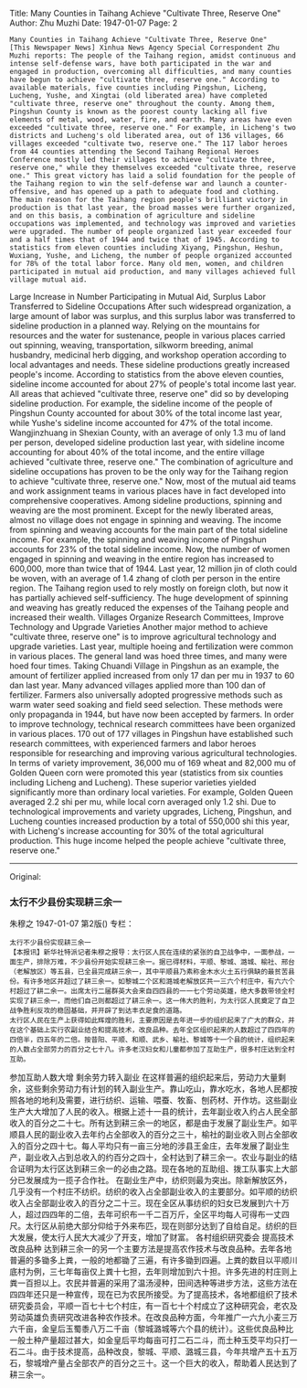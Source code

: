 Title: Many Counties in Taihang Achieve "Cultivate Three, Reserve One"
Author: Zhu Muzhi
Date: 1947-01-07
Page: 2

    Many Counties in Taihang Achieve "Cultivate Three, Reserve One"
    [This Newspaper News] Xinhua News Agency Special Correspondent Zhu Muzhi reports: The people of the Taihang region, amidst continuous and intense self-defense wars, have both participated in the war and engaged in production, overcoming all difficulties, and many counties have begun to achieve "cultivate three, reserve one." According to available materials, five counties including Pingshun, Licheng, Lucheng, Yushe, and Xingtai (old liberated area) have completed "cultivate three, reserve one" throughout the county. Among them, Pingshun County is known as the poorest county lacking all five elements of metal, wood, water, fire, and earth. Many areas have even exceeded "cultivate three, reserve one." For example, in Licheng's two districts and Lucheng's old liberated area, out of 136 villages, 66 villages exceeded "cultivate two, reserve one." The 117 labor heroes from 44 counties attending the Second Taihang Regional Heroes Conference mostly led their villages to achieve "cultivate three, reserve one," while they themselves exceeded "cultivate three, reserve one." This great victory has laid a solid foundation for the people of the Taihang region to win the self-defense war and launch a counter-offensive, and has opened up a path to adequate food and clothing.
    The main reason for the Taihang region people's brilliant victory in production is that last year, the broad masses were further organized, and on this basis, a combination of agriculture and sideline occupations was implemented, and technology was improved and varieties were upgraded. The number of people organized last year exceeded four and a half times that of 1944 and twice that of 1945. According to statistics from eleven counties including Xiyang, Pingshun, Heshun, Wuxiang, Yushe, and Licheng, the number of people organized accounted for 78% of the total labor force. Many old men, women, and children participated in mutual aid production, and many villages achieved full village mutual aid.
  Large Increase in Number Participating in Mutual Aid, Surplus Labor Transferred to Sideline Occupations
    After such widespread organization, a large amount of labor was surplus, and this surplus labor was transferred to sideline production in a planned way. Relying on the mountains for resources and the water for sustenance, people in various places carried out spinning, weaving, transportation, silkworm breeding, animal husbandry, medicinal herb digging, and workshop operation according to local advantages and needs. These sideline productions greatly increased people's income. According to statistics from the above eleven counties, sideline income accounted for about 27% of people's total income last year. All areas that achieved "cultivate three, reserve one" did so by developing sideline production. For example, the sideline income of the people of Pingshun County accounted for about 30% of the total income last year, while Yushe's sideline income accounted for 47% of the total income. Wangjinzhuang in Shexian County, with an average of only 1.3 mu of land per person, developed sideline production last year, with sideline income accounting for about 40% of the total income, and the entire village achieved "cultivate three, reserve one." The combination of agriculture and sideline occupations has proven to be the only way for the Taihang region to achieve "cultivate three, reserve one." Now, most of the mutual aid teams and work assignment teams in various places have in fact developed into comprehensive cooperatives.
    Among sideline productions, spinning and weaving are the most prominent. Except for the newly liberated areas, almost no village does not engage in spinning and weaving. The income from spinning and weaving accounts for the main part of the total sideline income. For example, the spinning and weaving income of Pingshun accounts for 23% of the total sideline income. Now, the number of women engaged in spinning and weaving in the entire region has increased to 600,000, more than twice that of 1944. Last year, 12 million jin of cloth could be woven, with an average of 1.4 zhang of cloth per person in the entire region. The Taihang region used to rely mostly on foreign cloth, but now it has partially achieved self-sufficiency. The huge development of spinning and weaving has greatly reduced the expenses of the Taihang people and increased their wealth.
  Villages Organize Research Committees, Improve Technology and Upgrade Varieties
    Another major method to achieve "cultivate three, reserve one" is to improve agricultural technology and upgrade varieties. Last year, multiple hoeing and fertilization were common in various places. The general land was hoed three times, and many were hoed four times. Taking Chuandi Village in Pingshun as an example, the amount of fertilizer applied increased from only 17 dan per mu in 1937 to 60 dan last year. Many advanced villages applied more than 100 dan of fertilizer. Farmers also universally adopted progressive methods such as warm water seed soaking and field seed selection. These methods were only propaganda in 1944, but have now been accepted by farmers. In order to improve technology, technical research committees have been organized in various places. 170 out of 177 villages in Pingshun have established such research committees, with experienced farmers and labor heroes responsible for researching and improving various agricultural technologies. In terms of variety improvement, 36,000 mu of 169 wheat and 82,000 mu of Golden Queen corn were promoted this year (statistics from six counties including Licheng and Lucheng). These superior varieties yielded significantly more than ordinary local varieties. For example, Golden Queen averaged 2.2 shi per mu, while local corn averaged only 1.2 shi. Due to technological improvements and variety upgrades, Licheng, Pingshun, and Lucheng counties increased production by a total of 550,000 shi this year, with Licheng's increase accounting for 30% of the total agricultural production. This huge income helped the people achieve "cultivate three, reserve one."



<hr /> 

Original: 


### 太行不少县份实现耕三余一
朱穆之
1947-01-07
第2版()
专栏：

    太行不少县份实现耕三余一
    【本报讯】新华社特派记者朱穆之报导：太行区人民在连续的紧张的自卫战争中，一面参战，一面生产，排除万难，不少县份开始实现耕三余一。据已得材料，平顺、黎城、潞城、榆社、邢台（老解放区）等五县，已全县完成耕三余一，其中平顺县乃素称金木水火土五行俱缺的最贫苦县份。有许多地区并超过了耕三余一。如黎城二个区和潞城老解放区共一三六个村庄中，有六六个村超过了耕二余一。出席太行二届群英大会来自四四县的一一七个劳动英雄，绝大多数带领全村实现了耕三余一，而他们自己则都超过了耕三余一。这一伟大的胜利，为太行区人民奠定了自卫战争胜利反攻的稳固基础，并开辟了到达丰衣足食的道路。
    太行区人民在生产上获得如此辉煌的胜利，主要原因是去年进一步的组织起来了广大的群众，并在这个基础上实行农副业结合和提高技术，改良品种。去年全区组织起来的人数超过了四四年的四倍半，四五年的二倍。按昔阳、平顺、和顺、武乡、榆社、黎城等十一个县的统计，组织起来的人数占全部劳力的百分之七十八。许多老汉妇女和儿童都参加了互助生产，很多村庄达到全村互助。
  参加互助人数大增  剩余劳力转入副业
    在这样普遍的组织起来后，劳动力大量剩余，这些剩余劳动力有计划的转入副业生产。靠山吃山，靠水吃水，各地人民都按照各地的地利及需要，进行纺织、运输、喂蚕、牧畜、刨药材、开作坊。这些副业生产大大增加了人民的收入。根据上述十一县的统计，去年副业收入约占人民全部收入的百分之二十七。所有达到耕三余一的地区，都是由于发展了副业生产。如平顺县人民的副业收入去年约占全部收入的百分之三十，榆社的副业收入则占全部收入的百分之四十七。每人平均只有一亩三分地的涉县王金庄，去年发展了副业生产，副业收入占到总收入的约百分之四十，全村达到了耕三余一。农业与副业的结合证明为太行区达到耕三余一的必由之路。现在各地的互助组、拨工队事实上大部分已发展成为一揽子合作社。
    在副业生产中，纺织则最为突出。除新解放区外，几乎没有一个村庄不纺织。纺织的收入占全部副业收入的主要部分。如平顺的纺织收入占全部副业收入的百分之二十三。现在全区从事纺织的妇女已发展到六十万人，超过四四年的二倍，去年可织布一千二百万斤，全区平均每人可得布一丈四尺。太行区从前绝大部分仰给于外来布匹，现在则部分达到了自给自足。纺织的巨大发展，使太行人民大大减少了开支，增加了财富。
  各村组织研究委会  提高技术改良品种
    达到耕三余一的另一个主要方法是提高农作技术与改良品种。去年各地普遍的多锄多上粪，一般的地都锄了三遍，有许多锄到四遍。上粪的数目以平顺川底村为例，三七年每亩仅上粪十七担，去年则增加到六十担。许多先进的村庄则上粪一百担以上。农民并普遍的采用了温汤浸种，田间选种等进步方法，这些方法在四四年还只是一种宣传，现在已为农民所接受。为了提高技术，各地都组织了技术研究委员会，平顺一百七十七个村庄，有一百七十个村成立了这种研究会，老农及劳动英雄负责研究改进各种农作技术。在改良品种方面，今年推广一六九小麦三万六千亩，金皇后玉蜀黍八万二千亩（黎城潞城等六个县的统计）。这些优良品种比一般土种产量超过甚大，如金皇后平均每亩可打二石二斗，而土种玉茭平均只打一石二斗。由于技术提高，品种改良，黎城、平顺、潞城三县，今年共增产五十五万石，黎城增产量占全部农产的百分之三十。这一个巨大的收入，帮助着人民达到了耕三余一。
